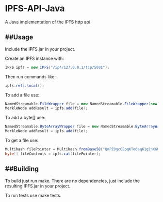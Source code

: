 # IPFS-API-Java
A Java implementation of the IPFS http api

##Usage
-----
Include the IPFS.jar in your project.

Create an IPFS instance with:
```Java
IPFS ipfs = new IPFS("/ip4/127.0.0.1/tcp/5001");
```

Then run commands like:
```Java
ipfs.refs.local();
```

To add a file use:
```Java
NamedStreamable.FileWrapper file = new NamedStreamable.FileWrapper(new File("hello.txt"));
MerkleNode addResult = ipfs.add(file);
```

To add a byte[] use:
```Java
NamedStreamable.ByteArrayWrapper file = new NamedStreamable.ByteArrayWrapper("hello.txt", "G'day world! IPFS rocks!".getBytes());
MerkleNode addResult = ipfs.add(file);
```

To get a file use:
```Java
Multihash filePointer = Multihash.fromBase58("QmPZ9gcCEpqKTo6aq61g2nXGUhM4iCL3ewB6LDXZCtioEB");
byte[] fileContents = ipfs.cat(filePointer);
```

##Building
---------
To build just run make. There are no dependencies, just include the resulting IPFS.jar in your project. 

To run tests use make tests.

